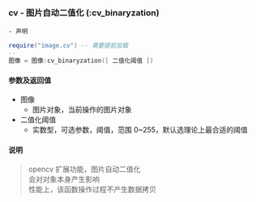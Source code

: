 ### cv \- 图片自动二值化 \(**:cv\_binaryzation**\)


    - 声明
```lua
require("image.cv") -- 需要提前加载
--
图像 = 图像:cv_binaryzation([ 二值化阈值 ])
```


#### 参数及返回值
- 图像
    - 图片对象，当前操作的图片对象
- 二值化阈值
    - 实数型，可选参数，阈值，范围 0~255，默认选理论上最合适的阈值


#### 说明
> opencv 扩展功能，图片自动二值化  
> 会对对象本身产生影响  
> 性能上，该函数操作过程不产生数据拷贝  



